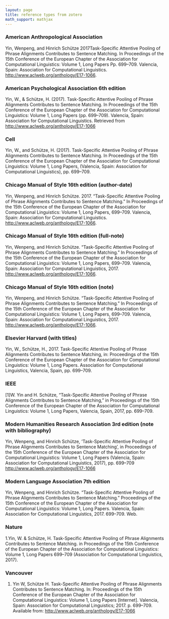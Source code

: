 ```yaml
---
layout: page
title: reference types from zotero
math_support: mathjax
---
```




### American Anthropological Association

Yin, Wenpeng, and Hinrich Schütze 2017Task-Specific Attentive Pooling of Phrase Alignments Contributes to Sentence Matching. In Proceedings of the 15th Conference of the European Chapter of the Association for Computational Linguistics: Volume 1, Long Papers Pp. 699–709. Valencia, Spain: Association for Computational Linguistics. http://www.aclweb.org/anthology/E17-1066.

### American Psychological Association 6th edition

Yin, W., & Schütze, H. (2017). Task-Specific Attentive Pooling of Phrase Alignments Contributes to Sentence Matching. In Proceedings of the 15th Conference of the European Chapter of the Association for Computational Linguistics: Volume 1, Long Papers (pp. 699–709). Valencia, Spain: Association for Computational Linguistics. Retrieved from http://www.aclweb.org/anthology/E17-1066


### Cell

Yin, W., and Schütze, H. (2017). Task-Specific Attentive Pooling of Phrase Alignments Contributes to Sentence Matching. In Proceedings of the 15th Conference of the European Chapter of the Association for Computational Linguistics: Volume 1, Long Papers, (Valencia, Spain: Association for Computational Linguistics), pp. 699–709.


### Chicago Manual of Style 16th edition (author-date)

Yin, Wenpeng, and Hinrich Schütze. 2017. “Task-Specific Attentive Pooling of Phrase Alignments Contributes to Sentence Matching.” In Proceedings of the 15th Conference of the European Chapter of the Association for Computational Linguistics: Volume 1, Long Papers, 699–709. Valencia, Spain: Association for Computational Linguistics. http://www.aclweb.org/anthology/E17-1066.


### Chicago Manual of Style 16th edition (full-note)

Yin, Wenpeng, and Hinrich Schütze. “Task-Specific Attentive Pooling of Phrase Alignments Contributes to Sentence Matching.” In Proceedings of the 15th Conference of the European Chapter of the Association for Computational Linguistics: Volume 1, Long Papers, 699–709. Valencia, Spain: Association for Computational Linguistics, 2017. http://www.aclweb.org/anthology/E17-1066.


### Chicago Manual of Style 16th edition (note)

Yin, Wenpeng, and Hinrich Schütze. “Task-Specific Attentive Pooling of Phrase Alignments Contributes to Sentence Matching.” In Proceedings of the 15th Conference of the European Chapter of the Association for Computational Linguistics: Volume 1, Long Papers, 699–709. Valencia, Spain: Association for Computational Linguistics, 2017. http://www.aclweb.org/anthology/E17-1066.


### Elsevier Harvard (with titles)

Yin, W., Schütze, H., 2017. Task-Specific Attentive Pooling of Phrase Alignments Contributes to Sentence Matching, in: Proceedings of the 15th Conference of the European Chapter of the Association for Computational Linguistics: Volume 1, Long Papers. Association for Computational Linguistics, Valencia, Spain, pp. 699–709.


### IEEE

[1]W. Yin and H. Schütze, “Task-Specific Attentive Pooling of Phrase Alignments Contributes to Sentence Matching,” in Proceedings of the 15th Conference of the European Chapter of the Association for Computational Linguistics: Volume 1, Long Papers, Valencia, Spain, 2017, pp. 699–709.


### Modern Humanities Research Association 3rd edition (note with bibliography)

Yin, Wenpeng, and Hinrich Schütze, ‘Task-Specific Attentive Pooling of Phrase Alignments Contributes to Sentence Matching’, in Proceedings of the 15th Conference of the European Chapter of the Association for Computational Linguistics: Volume 1, Long Papers (Valencia, Spain: Association for Computational Linguistics, 2017), pp. 699–709 <http://www.aclweb.org/anthology/E17-1066>


### Modern Language Association 7th edition

Yin, Wenpeng, and Hinrich Schütze. “Task-Specific Attentive Pooling of Phrase Alignments Contributes to Sentence Matching.” Proceedings of the 15th Conference of the European Chapter of the Association for Computational Linguistics: Volume 1, Long Papers. Valencia, Spain: Association for Computational Linguistics, 2017. 699–709. Web.


### Nature

1.Yin, W. & Schütze, H. Task-Specific Attentive Pooling of Phrase Alignments Contributes to Sentence Matching. in Proceedings of the 15th Conference of the European Chapter of the Association for Computational Linguistics: Volume 1, Long Papers 699–709 (Association for Computational Linguistics, 2017).


### Vancouver

1. Yin W, Schütze H. Task-Specific Attentive Pooling of Phrase Alignments Contributes to Sentence Matching. In: Proceedings of the 15th Conference of the European Chapter of the Association for Computational Linguistics: Volume 1, Long Papers [Internet]. Valencia, Spain: Association for Computational Linguistics; 2017. p. 699–709. Available from: http://www.aclweb.org/anthology/E17-1066



